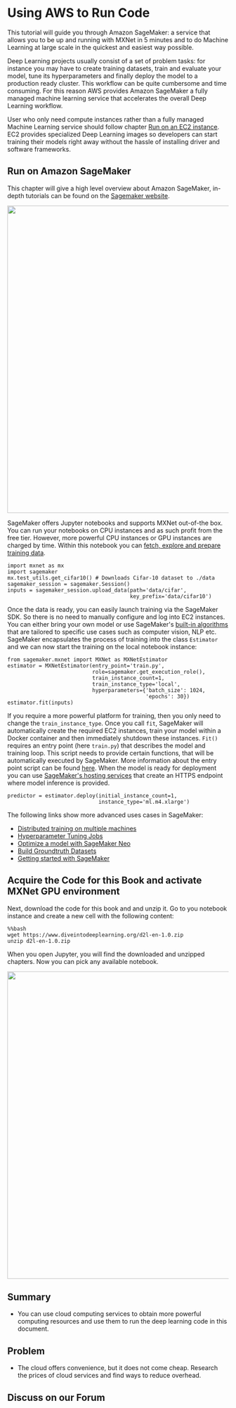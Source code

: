 # Using AWS to Run Code

This tutorial will guide you through Amazon SageMaker: a service that allows you to be up and running with MXNet in 5 minutes and to do Machine Learning at large scale in the quickest and easiest way possible.

Deep Learning projects usually consist of a set of problem tasks: for instance you may have to create training datasets, train and evaluate your model, tune its hyperparameters and finally deploy the model to a production ready cluster. This workflow can be quite cumbersome and time consuming. For this reason AWS provides Amazon SageMaker a fully managed machine learning service that accelerates the overall Deep Learning workflow.

User who only need compute instances rather than a fully managed Machine Learning service should follow chapter [Run on an EC2 instance](use_ec2.md#run-on-an-ec2-instance). EC2 provides specialized Deep Learning images so developers can start training their models right away without the hassle of installing driver and software frameworks.


## Run on Amazon SageMaker
This chapter will give a high level overview about Amazon SageMaker, in-depth tutorials can be found on the [Sagemaker website](https://docs.aws.amazon.com/sagemaker/latest/dg/whatis.html).

<img src="https://raw.githubusercontent.com/NRauschmayr/d2l-en/aws_updated/img/sagemaker.png" width="700"/>

SageMaker offers Jupyter notebooks and supports MXNet out-of-the box. You can run your notebooks on CPU instances and as such profit from  the free tier. However, more powerful CPU instances or GPU instances are charged by time.
Within this notebook you can [fetch, explore and prepare training data](https://docs.aws.amazon.com/sagemaker/latest/dg/how-it-works-notebooks-instances.html). 
```
import mxnet as mx
import sagemaker
mx.test_utils.get_cifar10() # Downloads Cifar-10 dataset to ./data
sagemaker_session = sagemaker.Session()
inputs = sagemaker_session.upload_data(path='data/cifar',
                                       key_prefix='data/cifar10')
```
Once the data is ready, you can easily launch training via the SageMaker SDK. So there is no need to manually configure and log into EC2 instances. You can either bring your own model or use SageMaker's [built-in algorithms](https://docs.aws.amazon.com/sagemaker/latest/dg/algos.html) that are tailored to specific use cases such as computer vision, NLP etc. SageMaker encapsulates the process of training into the class ```Estimator``` and we can now start the training on the local notebook instance:
```
from sagemaker.mxnet import MXNet as MXNetEstimator
estimator = MXNetEstimator(entry_point='train.py', 
                           role=sagemaker.get_execution_role(),
                           train_instance_count=1, 
                           train_instance_type='local',
                           hyperparameters={'batch_size': 1024, 
                                            'epochs': 30})
estimator.fit(inputs)
```
If you require a more powerful platform for training, then you only need to change the ```train_instance_type```. Once you call ```fit```, SageMaker will automatically create the required EC2 instances, train your model within a Docker container and then immediately shutdown these instances. ```Fit()``` requires an entry point (here ```train.py```) that describes the model and training loop. This script needs to provide certain functions, that will be automatically executed by SageMaker. More information about the entry point script can be found [here](https://docs.aws.amazon.com/sagemaker/latest/dg/mxnet-training-inference-code-template.html).
When the model is ready for deployment you can use [SageMaker's hosting services](https://docs.aws.amazon.com/sagemaker/latest/dg/how-it-works-hosting.html) that create an HTTPS endpoint where model inference is provided.
```
predictor = estimator.deploy(initial_instance_count=1,
                             instance_type='ml.m4.xlarge')
```

The following links show more advanced uses cases in SageMaker:
  - [Distributed training on multiple machines](https://medium.com/apache-mxnet/94-accuracy-on-cifar-10-in-10-minutes-with-amazon-sagemaker-754e441d01d7) 
  - [Hyperparameter Tuning Jobs](https://docs.aws.amazon.com/sagemaker/latest/dg/automatic-model-tuning-ex.html)
  - [Optimize a model with SageMaker Neo](https://docs.aws.amazon.com/sagemaker/latest/dg/neo.html)
  - [Build Groundtruth Datasets](https://docs.aws.amazon.com/sagemaker/latest/dg/sms-getting-started.html)
  - [Getting started with SageMaker](https://medium.com/apache-mxnet/getting-started-with-sagemaker-ebe1277484c9)

## Acquire the Code for this Book and activate MXNet GPU environment

Next, download the code for this book and and unzip it. Go to you notebook instance and create a new cell with the following content:

```%%bash
%%bash
wget https://www.diveintodeeplearning.org/d2l-en-1.0.zip 
unzip d2l-en-1.0.zip 
```

When you open Jupyter, you will find the downloaded and unzipped chapters. Now you can pick any available notebook. 

<img src="https://raw.githubusercontent.com/NRauschmayr/d2l-en/aws_updated/img/jupyter_sagemaker.png" width="700"/>

## Summary

* You can use cloud computing services to obtain more powerful computing resources and use them to run the deep learning code in this document.

## Problem

* The cloud offers convenience, but it does not come cheap. Research the prices of cloud services and find ways to reduce overhead.

## Discuss on our Forum

<div id="discuss" topic_id="2399"></div>
